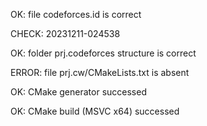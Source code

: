 OK: file codeforces.id is correct
CHECK: 20231211-024538
OK: folder prj.codeforces structure is correct
ERROR: file prj.cw/CMakeLists.txt is absent
OK: CMake generator successed
OK: CMake build (MSVC x64) successed
